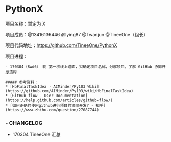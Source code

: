 # PythonX

项目名称：暂定为 X

项目成员：@13416136446  @lying87  @Twanjun  @TineeOne（组长）

项目代码地址：https://github.com/TineeOne/PythonX

项目进程：

	- 170304（8wd6） 晚 第一次线上碰面，拟确定项目名称，分解项目，了解 GitHub 协同开发流程
	
	##### 参考资料：
	* [HbFinalTaskIdea · AIMinder/Py103 Wiki](https://github.com/AIMinder/Py103/wiki/HbFinalTaskIdea)
	* [GitHub flow - User Documentation](https://help.github.com/articles/github-flow/)
	* [如何正确的使用github进行项目的协同开发? - 知乎](https://www.zhihu.com/question/27087744)
	
### - CHANGELOG	

- 170304 TineeOne 汇总